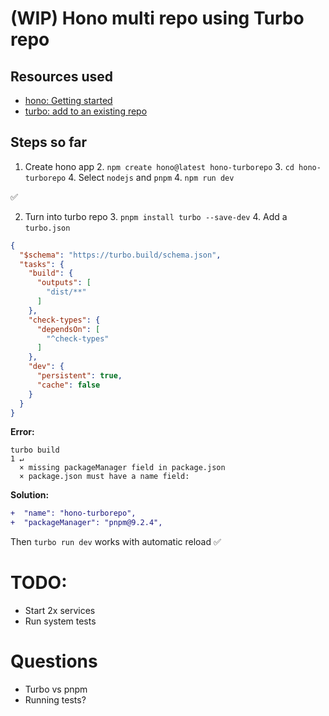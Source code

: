# (WIP) Hono multi repo using Turbo repo

## Resources used

* [hono: Getting started](https://hono.dev/getting-started/basic-setup)
* [turbo: add to an existing repo](https://turbo.build/repo/docs/getting-started/add-to-existing-repository)

## Steps so far

1. Create hono app
    2. `npm create hono@latest hono-turborepo`
    3. `cd hono-turborepo`
        4. Select `nodejs` and `pnpm`
    4. `npm run dev`

✅

2. Turn into turbo repo
    3. `pnpm install turbo --save-dev`
    4. Add a `turbo.json`

```json
{
  "$schema": "https://turbo.build/schema.json",
  "tasks": {
    "build": {
      "outputs": [
        "dist/**"
      ]
    },
    "check-types": {
      "dependsOn": [
        "^check-types"
      ]
    },
    "dev": {
      "persistent": true,
      "cache": false
    }
  }
}
```

**Error:**

```
turbo build                                                                                                                                                                                                 1 ↵
  × missing packageManager field in package.json
  × package.json must have a name field:
  ```

**Solution:**

```diff
+  "name": "hono-turborepo",
+  "packageManager": "pnpm@9.2.4",
```

Then `turbo run dev` works with automatic reload ✅

# TODO:

- Start 2x services
- Run system tests

# Questions
* Turbo vs pnpm
* Running tests?